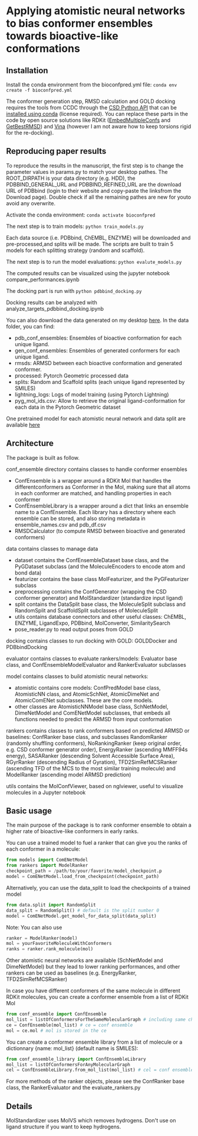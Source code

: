 # Applying atomistic neural networks to bias conformer ensembles towards bioactive-like conformations

## Installation
Install the conda environment from the bioconfpred.yml file:
`conda env create -f bioconfpred.yml`

The conformer generation step, RMSD calculation and GOLD docking requires the tools from CCDC through the [CSD Python API](https://downloads.ccdc.cam.ac.uk/documentation/API/) that can be [installed using conda](https://downloads.ccdc.cam.ac.uk/documentation/API/installation_notes.html#id2) (license required).
You can replace these parts in the code by open source solutions like RDKit ([EmbedMultipleConfs](https://www.rdkit.org/docs/source/rdkit.Chem.rdDistGeom.html#rdkit.Chem.rdDistGeom.EmbedMultipleConfs) and [GetBestRMSD](https://www.rdkit.org/docs/source/rdkit.Chem.rdMolAlign.html#rdkit.Chem.rdMolAlign.GetBestRMS)) and [Vina](https://github.com/ccsb-scripps/AutoDock-Vina) (however I am not aware how to keep torsions rigid for the re-docking).

## Reproducing paper results
To reproduce the results in the manuscript, the first step is to change the parameter values in params.py to match your desktop pathes. The ROOT_DIRPATH is your data directory (e.g. HDD), the PDBBIND_GENERAL_URL and PDBBIND_REFINED_URL are the download URL of PDBbind (login to their website and copy-paste the linksfrom the Download page). Double check if all the remaining pathes are new for youto avoid any overwrite.

Activate the conda environment:
`conda activate bioconfpred`

The next step is to train models:
`python train_models.py`

Each data source (i.e. PDBbind, ChEMBL, ENZYME) will be downloaded and pre-processed,and splits will be made. The scripts are built to train 5 models for each splitting strategy (random and scaffold).

The next step is to run the model evaluations:
`python evalute_models.py`

The computed results can be visualized using the jupyter notebook compare_performances.ipynb

The docking part is run with
`python pdbbind_docking.py`

Docking results can be analyzed with analyze_targets_pdbbind_docking.ipynb

You can also download the data generated on my desktop [here](https://figshare.com/articles/dataset/Data_for_Applying_atomistic_neural_networks_to_bias_conformer_ensemble_towards_bioactive-like_conformations/23580267).
In the data folder, you can find:
- pdb_conf_ensembles: Ensembles of bioactive conformation for each unique ligand.
- gen_conf_ensembles: Ensembles of generated conformers for each unique ligand.
- rmsds: ARMSD between each bioactive conformation and generated conformer.
- processed: Pytorch Geometric processed data
- splits: Random and Scaffold splits (each unique ligand represented by SMILES)
- lightning_logs: Logs of model training (using Pytorch Lightning)
- pyg_mol_ids.csv: Allow to retrieve the original ligand-conformation for each data in the Pytorch Geometric dataset

One pretrained model for each atomistic neural network and data split are available [here](https://figshare.com/articles/dataset/Pretrained_atomistic_neural_networks/23586240)

## Architecture
The package is built as follow.

conf_ensemble directory contains classes to handle conformer ensembles
- ConfEnsemble is a wrapper around a RDKit Mol that handles the differentconformers as Conformer in the Mol, making sure that all atoms in each conformer are matched, and handling properties in each conformer
- ConfEnsembleLibrary is a wrapper around a dict that links an ensemble name to a ConfEnsemble. Each library has a directory where each ensemble can be stored, and also storing metadata in ensemble_names.csv and pdb_df.csv
- RMSDCalculator (to compute RMSD between bioactive and generated conformers)

data contains classes to manage data
- dataset contains the ConfEnsembleDataset base class, and the PyGDataset subclass (and the MoleculeEncoders to encode atom and bond data)
- featurizer contains the base class MolFeaturizer, and the PyGFeaturizer subclass
- preprocessing contains the ConfGenerator (wrapping the CSD conformer generator) and MolStandardizer (standardize input ligand)
- split contains the DataSplit base class, the MoleculeSplit subclass and RandomSplit and ScaffoldSplit subclasses of MoleculeSplit
- utils contains database connectors and other useful classes: ChEMBL, ENZYME, LigandExpo, PDBbind, MolConverter, SimilaritySearch
- pose_reader.py to read output poses from GOLD

docking contains classes to run docking with GOLD: GOLDDocker and PDBbindDocking

evaluator contains classes to evaluate rankers/models: Evaluator base class, and ConfEnsembleModelEvaluator and RankerEvaluator subclasses

model contains classes to build atomistic neural networks:
- atomistic contains core models: ConfPredModel base class, AtomisticNN class, and AtomicSchNet, AtomicDimeNet and AtomicComENet subclasses. These are the core models.
- other classes are AtomisticNNModel base class, SchNetModel, DimeNetModel and ComENetModel subclasses, that embeds all functions needed to predict the ARMSD from input conformation

rankers contains classes to rank conformers based on predicted ARMSD or baselines: ConfRanker base class, and subclasses RandomRanker (randomly shuffling conformers), NoRankingRanker (keep original order, e.g. CSD conformer generator order), EnergyRanker (ascending MMFF94s energy), SASARanker (descending Solvent Accessible Surface Area), RGyrRanker (descending Radius of Gyration), TFD2SimRefMCSRanker (ascending TFD of the MCS to the most similar training molecule) and ModelRanker (ascending model ARMSD prediction)

utils contains the MolConfViewer, based on nglviewer, useful to visualize molecules in a Jupyter notebook

## Basic usage

The main purpose of the package is to rank conformer ensemble to obtain a higher rate of bioactive-like conformers in early ranks. 

You can use a trained model to fuel a ranker that can give you the ranks of each conformer in a molecule:
```python
from models import ComENetModel
from rankers import ModelRanker
checkpoint_path = /path/to/your/favorite/model_checkpoint.p
model = ComENetModel.load_from_checkpoint(checkpoint_path) 
```

Alternatively, you can use the data_split to load the checkpoints of a trained model
```python
from data.split import RandomSplit
data_split = RandomSplit() # default is the split number 0
model = ComENetModel.get_model_for_data_split(data_split)
```

Note: You can also use  

```python
ranker = ModelRanker(model)
mol = yourFavoriteMoleculeWithConformers
ranks = ranker.rank_molecule(mol)
```

Other atomistic neural networks are available (SchNetModel and DimeNetModel) but they lead to lower ranking performances, and other rankers can be used as baselines (e.g. EnergyRanker, TFD2SimRefMCSRanker)

In case you have different conformers of the same molecule in different RDKit molecules, you can create a conformer ensemble from a list of RDKit Mol
```python
from conf_ensemble import ConfEnsemble
mol_list = listOfConformersForTheSameMolecularGraph # including same chirality
ce = ConfEnsemble(mol_list) # ce = conf ensemble
mol = ce.mol # mol is stored in the ce
```

You can create a conformer ensemble library from a list of molecule or a dictionnary {name: mol_list} (default name is SMILES):
```python
from conf_ensemble_library import ConfEnsembleLibrary
mol_list = listOfConformersForAnyMolecularGraph
cel = ConfEnsembleLibrary.from_mol_list(mol_list) # cel = conf ensemble library
```

For more methods of the ranker objects, please see the ConfRanker base class, the RankerEvaluator and the evaluate_rankers.py

## Details

MolStandardizer uses MolVS which removes hydrogens. Don't use on ligand structure if you want to keep hydrogens.
